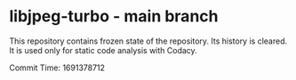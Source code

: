# libjpeg-turbo - main branch

This repository contains frozen state of the repository.
Its history is cleared. It is used only for static code
analysis with Codacy.

Commit Time: 1691378712